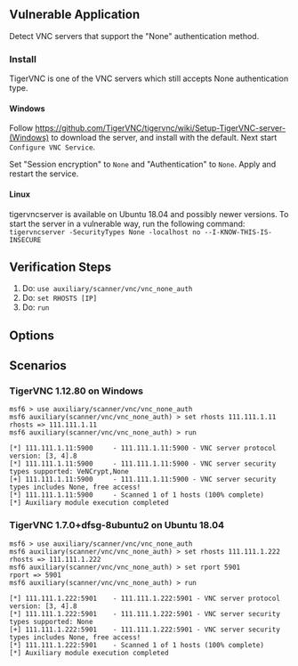 ## Vulnerable Application

Detect VNC servers that support the "None" authentication method.

### Install

TigerVNC is one of the VNC servers which still accepts None authentication type.

#### Windows

Follow https://github.com/TigerVNC/tigervnc/wiki/Setup-TigerVNC-server-(Windows) to download
the server, and install with the default.  Next start `Configure VNC Service`.

Set "Session encryption" to `None` and "Authentication" to `None`. Apply and restart the service.

#### Linux

tigervncserver is available on Ubuntu 18.04 and possibly newer versions. To start the server
in a vulnerable way, run the following command:
`tigervncserver -SecurityTypes None -localhost no --I-KNOW-THIS-IS-INSECURE`

## Verification Steps

1. Do: `use auxiliary/scanner/vnc/vnc_none_auth`
2. Do: `set RHOSTS [IP]`
3. Do: `run`

## Options

## Scenarios

### TigerVNC 1.12.80 on Windows

```
msf6 > use auxiliary/scanner/vnc/vnc_none_auth
msf6 auxiliary(scanner/vnc/vnc_none_auth) > set rhosts 111.111.1.11
rhosts => 111.111.1.11
msf6 auxiliary(scanner/vnc/vnc_none_auth) > run

[*] 111.111.1.11:5900     - 111.111.1.11:5900 - VNC server protocol version: [3, 4].8
[*] 111.111.1.11:5900     - 111.111.1.11:5900 - VNC server security types supported: VeNCrypt,None
[+] 111.111.1.11:5900     - 111.111.1.11:5900 - VNC server security types includes None, free access!
[*] 111.111.1.11:5900     - Scanned 1 of 1 hosts (100% complete)
[*] Auxiliary module execution completed
```

### TigerVNC 1.7.0+dfsg-8ubuntu2 on Ubuntu 18.04

```
msf6 > use auxiliary/scanner/vnc/vnc_none_auth
msf6 auxiliary(scanner/vnc/vnc_none_auth) > set rhosts 111.111.1.222
rhosts => 111.111.1.222
msf6 auxiliary(scanner/vnc/vnc_none_auth) > set rport 5901
rport => 5901
msf6 auxiliary(scanner/vnc/vnc_none_auth) > run

[*] 111.111.1.222:5901    - 111.111.1.222:5901 - VNC server protocol version: [3, 4].8
[*] 111.111.1.222:5901    - 111.111.1.222:5901 - VNC server security types supported: None
[+] 111.111.1.222:5901    - 111.111.1.222:5901 - VNC server security types includes None, free access!
[*] 111.111.1.222:5901    - Scanned 1 of 1 hosts (100% complete)
[*] Auxiliary module execution completed
```
